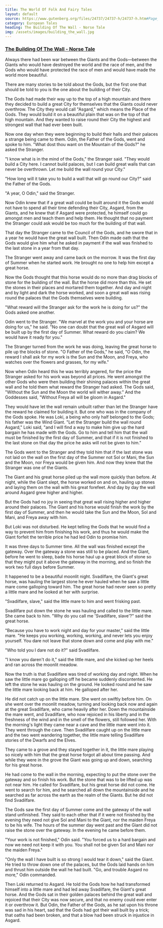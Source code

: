```yaml
---
title: The World Of Folk And Fairy Tales
layout: default
source: https://www.gutenberg.org/files/24737/24737-h/24737-h.htm#Page_3
category: European Tales
heading: The Building Of The Wall - Norse Tale
img: /assets/images/building_the_wall.jpg
---
```

<h3><a href="{{'/tales/buildingofthewall/' | relative_url}}">The Building Of The Wall - Norse Tale</a></h3>

<p>Always there had been war between the Giants and the Gods—between the Giants who would have destroyed the world and the race of men, and the Gods who would have protected the race of men and would have made the world more beautiful.</p>

<p>There are many stories to be told about the Gods, but the first one that should be told to you is the one about the building of their City.</p>

<p>The Gods had made their way up to the top of a high mountain and there they decided to build a great City for themselves that the Giants could never overthrow. The City they would call "Asgard," which means the Place of the Gods. They would build it on a beautiful plain that was on the top of that high mountain. And they wanted to raise round their City the highest and strongest wall that had ever been built.</p>

<p>Now one day when they were beginning to build their halls and their palaces a strange being came to them. Odin, the Father of the Gods, went and spoke to him. "What dost thou want on the Mountain of the Gods?" he asked the Stranger.</p>

<p>"I know what is in the mind of the Gods," the Stranger said. "They would build a City here. I cannot build palaces, but I can build great walls that can never be overthrown. Let me build the wall round your City."</p>

<p>"How long will it take you to build a wall that will go round our City?" said the Father of the Gods.</p>

<p>"A year, O Odin," said the Stranger.</p>

<p>Now Odin knew that if a great wall could be built around it the Gods would not have to spend all their time defending their City, Asgard, from the Giants, and he knew that if Asgard were protected, he himself could go amongst men and teach them and help them. He thought that no payment the Stranger could ask would be too much for the building of that wall.</p>

<p>That day the Stranger came to the Council of the Gods, and he swore that in a year he would have the great wall built. Then Odin made oath that the Gods would give him what he asked in payment if the wall was finished to the last stone in a year from that day.</p>

<p>The Stranger went away and came back on the morrow. It was the first day of Summer when he started work. He brought no one to help him except a great horse.</p>

<p>Now the Gods thought that this horse would do no more than drag blocks of stone for the building of the wall. But the horse did more than this. He set the stones in their places and mortared them together. And day and night and by light and dark the horse worked, and soon a great wall was rising round the palaces that the Gods themselves were building.</p>

<p>"What reward will the Stranger ask for the work he is doing for us?" the Gods asked one another.</p>

<p>Odin went to the Stranger. "We marvel at the work you and your horse are doing for us," he said. "No one can doubt that the great wall of Asgard will be built up by the first day of Summer. What reward do you claim? We would have it ready for you."</p>

<p>The Stranger turned from the work he was doing, leaving the great horse to pile up the blocks of stone. "O Father of the Gods," he said, "O Odin, the reward I shall ask for my work is the Sun and the Moon, and Freya, who watches over the flowers and grasses, for my wife."</p>

<p>Now when Odin heard this he was terribly angered, for the price the Stranger asked for his work was beyond all prices. He went amongst the other Gods who were then building their shining palaces within the great wall and he told them what reward the Stranger had asked. The Gods said, "Without the Sun and the Moon the world will wither away." And the Goddesses said, "Without Freya all will be gloom in Asgard."</p>

<p>They would have let the wall remain unbuilt rather than let the Stranger have the reward he claimed for building it. But one who was in the company of the Gods spoke. He was Loki, a being who only half belonged to the Gods; his father was the Wind Giant. "Let the Stranger build the wall round Asgard," Loki said, "and I will find a way to make him give up the hard bargain he has made with the Gods. Go to him and tell him that the wall must be finished by the first day of Summer, and that if it is not finished to the last stone on that day the price he asks will not be given to him."</p>

<p>The Gods went to the Stranger and they told him that if the last stone was not laid on the wall on the first day of the Summer not Sol or Mani, the Sun and the Moon, nor Freya would be given him. And now they knew that the Stranger was one of the Giants.</p>

<p>The Giant and his great horse piled up the wall more quickly than before. At night, while the Giant slept, the horse worked on and on, hauling up stones and laying them on the wall with his great forefeet. And day by day the wall around Asgard grew higher and higher.</p>

<p>But the Gods had no joy in seeing that great wall rising higher and higher around their palaces. The Giant and his horse would finish the work by the first day of Summer, and then he would take the Sun and the Moon, Sol and Mani, and Freya away with him.</p>

<p>But Loki was not disturbed. He kept telling the Gods that he would find a way to prevent him from finishing his work, and thus he would make the Giant forfeit the terrible price he had led Odin to promise him.</p>

<p>It was three days to Summer time. All the wall was finished except the gateway. Over the gateway a stone was still to be placed. And the Giant, before he went to sleep, bade his horse haul up a great block of stone so that they might put it above the gateway in the morning, and so finish the work two full days before Summer.</p>

<p>It happened to be a beautiful moonlit night. Svadilfare, the Giant's great horse, was hauling the largest stone he ever hauled when he saw a little mare come galloping toward him. The great horse had never seen so pretty a little mare and he looked at her with surprise.</p>

<p>"Svadilfare, slave," said the little mare to him and went frisking past.</p>

<p>Svadilfare put down the stone he was hauling and called to the little mare. She came back to him. "Why do you call me 'Svadilfare, slave'?" said the great horse.</p>

<p>"Because you have to work night and day for your master," said the little mare. "He keeps you working, working, working, and never lets you enjoy yourself. You dare not leave that stone down and come and play with me."</p>

<p>"Who told you I dare not do it?" said Svadilfare.</p>

<p>"I know you daren't do it," said the little mare, and she kicked up her heels and ran across the moonlit meadow.</p>

<p>Now the truth is that Svadilfare was tired of working day and night. When he saw the little mare go galloping off he became suddenly discontented. He left the stone he was hauling on the ground. He looked round and he saw the little mare looking back at him. He galloped after her.</p>

<p>He did not catch up on the little mare. She went on swiftly before him. On she went over the moonlit meadow, turning and looking back now and again at the great Svadilfare, who came heavily after her. Down the mountainside the mare went, and Svadilfare, who now rejoiced in his liberty and in the freshness of the wind and in the smell of the flowers, still followed her. With the morning's light they came near a cave and the little mare went into it. They went through the cave. Then Svadilfare caught up on the little mare and the two went wandering together, the little mare telling Svadilfare stories of the Dwarfs and the Elves.</p>

<p>They came to a grove and they stayed together in it, the little mare playing so nicely with him that the great horse forgot all about time passing. And while they were in the grove the Giant was going up and down, searching for his great horse.</p>

<p>He had come to the wall in the morning, expecting to put the stone over the gateway and so finish his work. But the stone that was to be lifted up was not near him. He called for Svadilfare, but his great horse did not come. He went to search for him, and he searched all down the mountainside and he searched as far across the earth as the realm of the Giants. But he did not find Svadilfare.</p>

<p>The Gods saw the first day of Summer come and the gateway of the wall stand unfinished. They said to each other that if it were not finished by the evening they need not give Sol and Mani to the Giant, nor the maiden Freya to be his wife. The hours of the summer day went past and the Giant did not raise the stone over the gateway. In the evening he came before them.</p>

<p>"Your work is not finished," Odin said. "You forced us to a hard bargain and now we need not keep it with you. You shall not be given Sol and Mani nor the maiden Freya."</p>

<p>"Only the wall I have built is so strong I would tear it down," said the Giant. He tried to throw down one of the palaces, but the Gods laid hands on him and thrust him outside the wall he had built. "Go, and trouble Asgard no more," Odin commanded.</p>

<p>Then Loki returned to Asgard. He told the Gods how he had transformed himself into a little mare and had led away Svadilfare, the Giant's great horse. And the Gods sat in their golden palaces behind the great wall and rejoiced that their City was now secure, and that no enemy could ever enter it or overthrow it. But Odin, the Father of the Gods, as he sat upon his throne was sad in his heart, sad that the Gods had got their wall built by a trick; that oaths had been broken, and that a blow had been struck in injustice in Asgard.</p>
